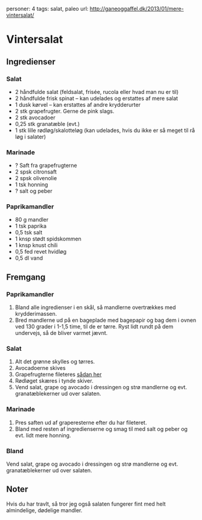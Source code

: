 personer: 4
tags: salat, paleo
url: http://ganeoggaffel.dk/2013/01/mere-vintersalat/

# Vintersalat

## Ingredienser
### Salat
  - 2 håndfulde salat (feldsalat, frisée, rucola eller hvad man nu er til)
  - 2 håndfulde frisk spinat – kan udelades og erstattes af mere salat
  - 1 dusk kørvel – kan erstattes af andre krydderurter
  - 2 stk grapefrugter. Gerne de pink slags.
  - 2 stk avocadoer
  - 0,25 stk granatæble (evt.)
  - 1 stk lille rødløg/skalotteløg (kan udelades, hvis du ikke er så meget til rå løg i salater)

### Marinade
  - ? Saft fra grapefrugterne
  - 2 spsk citronsaft
  - 2 spsk olivenolie
  - 1 tsk honning
  - ? salt og peber

### Paprikamandler
  - 80 g mandler
  - 1 tsk paprika
  - 0,5 tsk salt
  - 1 knsp stødt spidskommen
  - 1 knsp knust chili
  - 0,5 fed revet hvidløg
  - 0,5 dl vand

## Fremgang
### Paprikamandler
  1. Bland alle ingredienser i en skål, så mandlerne overtrækkes med krydderimassen.
  2. Bred mandlerne ud på en bageplade med bagepapir og bag dem i ovnen ved 130 grader i 1-1,5 time, til de er tørre. Ryst lidt rundt på dem undervejs, så de bliver varmet jævnt.

### Salat
  1. Alt det grønne skylles og tørres.
  2. Avocadoerne skives
  3. Grapefrugterne fileteres [sådan her](http://ganeoggaffel.dk/2012/03/how-to-fileter-en-grape/)
  4. Rødløget skæres i tynde skiver.
  5. Vend salat, grape og avocado i dressingen og strø mandlerne og evt. granatæblekerner ud over salaten.
  
### Marinade
  1. Pres saften ud af graperesterne efter du har fileteret.
  2. Bland med resten af ingredienserne og smag til med salt og peber og evt. lidt mere honning.

### Bland
Vend salat, grape og avocado i dressingen og strø mandlerne og evt. granatæblekerner ud over salaten.

## Noter
Hvis du har travlt, så tror jeg også salaten fungerer fint med helt almindelige, dødelige mandler.

